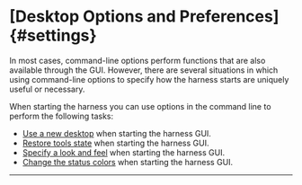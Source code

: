 <!---
  $Id$

  Copyright (c) 2001, 2024, Oracle and/or its affiliates. All rights reserved.
  DO NOT ALTER OR REMOVE COPYRIGHT NOTICES OR THIS FILE HEADER.

  This code is free software; you can redistribute it and/or modify it
  under the terms of the GNU General Public License version 2 only, as
  published by the Free Software Foundation.  Oracle designates this
  particular file as subject to the "Classpath" exception as provided
  by Oracle in the LICENSE file that accompanied this code.

  This code is distributed in the hope that it will be useful, but WITHOUT
  ANY WARRANTY; without even the implied warranty of MERCHANTABILITY or
  FITNESS FOR A PARTICULAR PURPOSE.  See the GNU General Public License
  version 2 for more details (a copy is included in the LICENSE file that
  accompanied this code).

  You should have received a copy of the GNU General Public License version
  2 along with this work; if not, write to the Free Software Foundation,
  Inc., 51 Franklin St, Fifth Floor, Boston, MA 02110-1301 USA.

  Please contact Oracle, 500 Oracle Parkway, Redwood Shores, CA 94065 USA
  or visit www.oracle.com if you need additional information or have any
  questions.
-->

# [Desktop Options and Preferences]{#settings}

In most cases, command-line options perform functions that are also available through the GUI.
However, there are several situations in which using command-line options to specify how the harness
starts are uniquely useful or necessary.

When starting the harness you can use options in the command line to perform the following tasks:

-   [Use a new desktop](newDesktop.html#newdesktop) when starting the harness GUI.
-   [Restore tools state](newDesktop.html#resume) when starting the harness GUI.
-   [Specify a look and feel](settingColors.html#settingLAF) when starting the harness GUI.
-   [Change the status colors](settingColors.html#settingColors) when starting the harness GUI.

----------------------------------------------------------------------------------------------------


